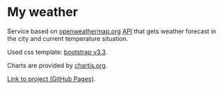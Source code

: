 # My weather

Service based on [openweathermap.org](https://openweathermap.org) [API](https://openweathermap.org/api) that gets weather forecast in the city and current temperature situation.

Used css template: [bootstrap v3.3](http://getbootstrap.com/docs/3.3/).

Charts are provided by [chartjs.org](http://www.chartjs.org/).

[Link to project (GitHub Pages)](https://dreamer20.github.io/open_weather/).
